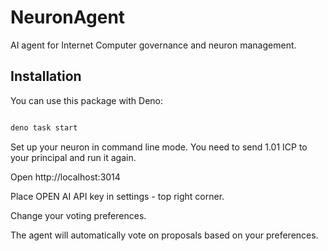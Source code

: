 # NeuronAgent

AI agent for Internet Computer governance and neuron management.

## Installation

You can use this package with Deno:

```bash

deno task start

```
Set up your neuron in command line mode. You need to send 1.01 ICP to your principal and run it again.

Open http://localhost:3014

Place OPEN AI API key in settings - top right corner.

Change your voting preferences.

The agent will automatically vote on proposals based on your preferences.





